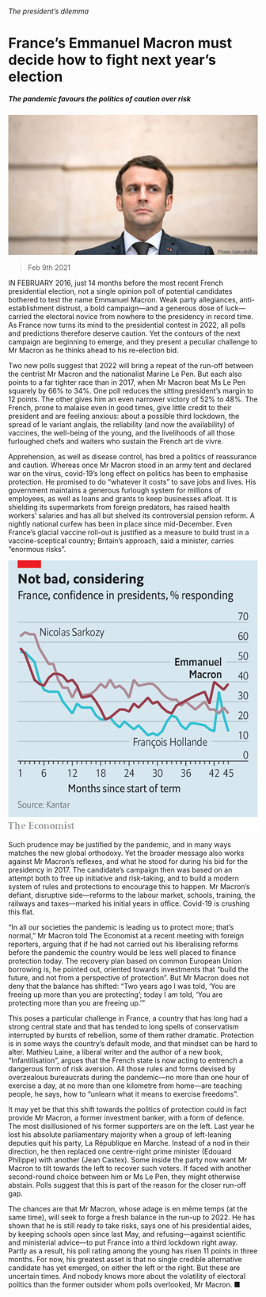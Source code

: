 ###### The president’s dilemma

# France’s Emmanuel Macron must decide how to fight next year’s election 

##### The pandemic favours the politics of caution over risk 

![image](images/20210213_eup005.jpg) 

> Feb 9th 2021 


IN FEBRUARY 2016, just 14 months before the most recent French presidential election, not a single opinion poll of potential candidates bothered to test the name Emmanuel Macron. Weak party allegiances, anti-establishment distrust, a bold campaign—and a generous dose of luck—carried the electoral novice from nowhere to the presidency in record time. As France now turns its mind to the presidential contest in 2022, all polls and predictions therefore deserve caution. Yet the contours of the next campaign are beginning to emerge, and they present a peculiar challenge to Mr Macron as he thinks ahead to his re-election bid.


Two new polls suggest that 2022 will bring a repeat of the run-off between the centrist Mr Macron and the nationalist Marine Le Pen. But each also points to a far tighter race than in 2017, when Mr Macron beat Ms Le Pen squarely by 66% to 34%. One poll reduces the sitting president’s margin to 12 points. The other gives him an even narrower victory of 52% to 48%. The French, prone to malaise even in good times, give little credit to their president and are feeling anxious: about a possible third lockdown, the spread of le variant anglais, the reliability (and now the availability) of vaccines, the well-being of the young, and the livelihoods of all those furloughed chefs and waiters who sustain the French art de vivre.



Apprehension, as well as disease control, has bred a politics of reassurance and caution. Whereas once Mr Macron stood in an army tent and declared war on the virus, covid-19’s long effect on politics has been to emphasise protection. He promised to do “whatever it costs” to save jobs and lives. His government maintains a generous furlough system for millions of employees, as well as loans and grants to keep businesses afloat. It is shielding its supermarkets from foreign predators, has raised health workers’ salaries and has all but shelved its controversial pension reform. A nightly national curfew has been in place since mid-December. Even France’s glacial vaccine roll-out is justified as a measure to build trust in a vaccine-sceptical country; Britain’s approach, said a minister, carries “enormous risks”.

![image](images/20210213_EUC698_0.png) 



Such prudence may be justified by the pandemic, and in many ways matches the new global orthodoxy. Yet the broader message also works against Mr Macron’s reflexes, and what he stood for during his bid for the presidency in 2017. The candidate’s campaign then was based on an attempt both to free up initiative and risk-taking, and to build a modern system of rules and protections to encourage this to happen. Mr Macron’s defiant, disruptive side—reforms to the labour market, schools, training, the railways and taxes—marked his initial years in office. Covid-19 is crushing this flat.


“In all our societies the pandemic is leading us to protect more; that’s normal,” Mr Macron told The Economist at a recent meeting with foreign reporters, arguing that if he had not carried out his liberalising reforms before the pandemic the country would be less well placed to finance protection today. The recovery plan based on common European Union borrowing is, he pointed out, oriented towards investments that “build the future, and not from a perspective of protection”. But Mr Macron does not deny that the balance has shifted: “Two years ago I was told, ‘You are freeing up more than you are protecting’; today I am told, ‘You are protecting more than you are freeing up.’”


This poses a particular challenge in France, a country that has long had a strong central state and that has tended to long spells of conservatism interrupted by bursts of rebellion, some of them rather dramatic. Protection is in some ways the country’s default mode, and that mindset can be hard to alter. Mathieu Laine, a liberal writer and the author of a new book, “Infantilisation”, argues that the French state is now acting to entrench a dangerous form of risk aversion. All those rules and forms devised by overzealous bureaucrats during the pandemic—no more than one hour of exercise a day, at no more than one kilometre from home—are teaching people, he says, how to “unlearn what it means to exercise freedoms”.


It may yet be that this shift towards the politics of protection could in fact provide Mr Macron, a former investment banker, with a form of defence. The most disillusioned of his former supporters are on the left. Last year he lost his absolute parliamentary majority when a group of left-leaning deputies quit his party, La République en Marche. Instead of a nod in their direction, he then replaced one centre-right prime minister (Edouard Philippe) with another (Jean Castex). Some inside the party now want Mr Macron to tilt towards the left to recover such voters. If faced with another second-round choice between him or Ms Le Pen, they might otherwise abstain. Polls suggest that this is part of the reason for the closer run-off gap.


The chances are that Mr Macron, whose adage is en même temps (at the same time), will seek to forge a fresh balance in the run-up to 2022. He has shown that he is still ready to take risks, says one of his presidential aides, by keeping schools open since last May, and refusing—against scientific and ministerial advice—to put France into a third lockdown right away. Partly as a result, his poll rating among the young has risen 11 points in three months. For now, his greatest asset is that no single credible alternative candidate has yet emerged, on either the left or the right. But these are uncertain times. And nobody knows more about the volatility of electoral politics than the former outsider whom polls overlooked, Mr Macron. ■

